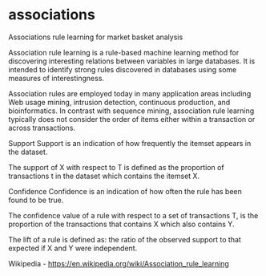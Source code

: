 # associations
Associations rule learning for market basket analysis

Association rule learning is a rule-based machine learning method for discovering interesting relations between variables in large databases. It is intended to identify strong rules discovered in databases using some measures of interestingness.

Association rules are employed today in many application areas including Web usage mining, intrusion detection, continuous production, and bioinformatics. In contrast with sequence mining, association rule learning typically does not consider the order of items either within a transaction or across transactions.

Support
Support is an indication of how frequently the itemset appears in the dataset.

The support of X with respect to T is defined as the proportion of transactions t in the dataset which contains the itemset X.

Confidence
Confidence is an indication of how often the rule has been found to be true.

The confidence value of a rule with respect to a set of transactions T, is the proportion of the transactions that contains  X which also contains Y.

The lift of a rule is defined as: the ratio of the observed support to that expected if X and Y were independent.

Wikipedia - https://en.wikipedia.org/wiki/Association_rule_learning
